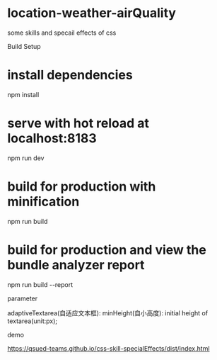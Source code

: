 # location-weather-airQuality
some skills and specail effects of css

Build Setup
# install dependencies
npm install

# serve with hot reload at localhost:8183
npm run dev

# build for production with minification
npm run build

# build for production and view the bundle analyzer report
npm run build --report

parameter

adaptiveTextarea(自适应文本框):
  minHeight(自小高度): initial height of textarea(unit:px);

demo

https://qsued-teams.github.io/css-skill-specialEffects/dist/index.html
